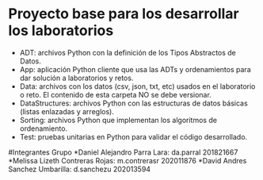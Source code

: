 # Proyecto base para los desarrollar los laboratorios

*	ADT: archivos Python con la definición de los Tipos Abstractos de Datos.
*	App: aplicación Python cliente que usa las ADTs y ordenamientos para dar solución a laboratorios y retos.
*	Data: archivos con los datos (csv, json, txt, etc) usados en el laboratorio o reto. El contenido de esta carpeta NO se debe versionar.
*	DataStructures: archivos Python con las estructuras de datos básicas (listas enlazadas y arreglos).
*	Sorting: archivos Python que implementan los algoritmos de ordenamiento.
*	Test: pruebas unitarias en Python para validar el código desarrollado.

#Integrantes Grupo
*Daniel Alejandro Parra Lara:               da.parral 201821667
*Melissa Lizeth Contreras Rojas:            m.contrerasr 202011876
*David Andres Sanchez Umbarilla:            d.sanchezu 202013594